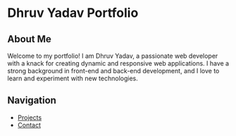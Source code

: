 # Dhruv Yadav Portfolio

## About Me
Welcome to my portfolio! I am Dhruv Yadav, a passionate web developer with a knack for creating dynamic and responsive web applications. I have a strong background in front-end and back-end development, and I love to learn and experiment with new technologies.

## Navigation
- [Projects](projects.md)
- [Contact](contact.md)